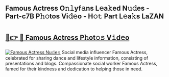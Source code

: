 ## Famous Actress O𝚗𝚕yf𝚊ns L𝚎a𝚔ed N𝚞𝚍es - Part-c7B P𝚑𝚘tos Vi𝚍𝚎o - H𝚘𝚝 Part L𝚎a𝚔s LaZAN

# <h2><a href="http://kf5qhoq.oniu.top/?m=Famous+Actress">🔗👉 🔴 Famous Actress P𝚑ot𝚘𝚜 V𝚒d𝚎o</a></h2>

[![Famous Actress Nu𝚍e𝚜](https://i.imgur.com/0qMVB7G.gif)](http://kf5qhoq.oniu.top/?m=Famous+Actress)
Social media influencer Famous Actress, celebrated for sharing dance and lifestyle information, consisting of presentations and blogs. Compassionate social worker Famous Actress, famed for their kindness and dedication to helping those in need.  
